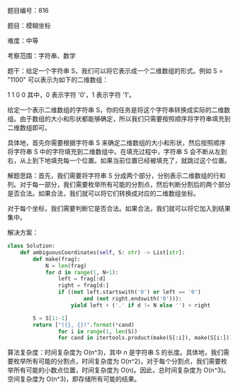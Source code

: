 题目编号：816

题目：模糊坐标

难度：中等

考察范围：字符串、数学

题干：给定一个字符串 S，我们可以将它表示成一个二维数组的形式。例如 S = "1100" 可以表示为如下的二维数组：

1 1
0 0
其中，0 表示字符 '0'，1 表示字符 '1'。

给定一个表示二维数组的字符串 S，你的任务是将这个字符串转换成实际的二维数组。由于数组的大小和形状都能够确定，所以我们只需要按照顺序将字符串填充到二维数组即可。

具体地，首先你需要根据字符串 S 来确定二维数组的大小和形状，然后按照顺序将字符串 S 中的字符填充到二维数组中。在填充过程中，字符串 S 会不断从左到右，从上到下地填充每一个位置。如果当前位置已经被填充了，就跳过这个位置。

解题思路：首先，我们需要将字符串 S 分成两个部分，分别表示二维数组的行和列。对于每一部分，我们需要枚举所有可能的分割点，然后判断分割后的两个部分是否合法。如果合法，我们就可以将它们转换成对应的二维数组坐标。

对于每个坐标，我们需要判断它是否合法。如果合法，我们就可以将它加入到结果集中。

解决方案：

```python
class Solution:
    def ambiguousCoordinates(self, S: str) -> List[str]:
        def make(frag):
            N = len(frag)
            for d in range(1, N+1):
                left = frag[:d]
                right = frag[d:]
                if ((not left.startswith('0') or left == '0')
                        and (not right.endswith('0'))):
                    yield left + ('.' if d != N else '') + right

        S = S[1:-1]
        return ["({}, {})".format(*cand)
                for i in range(1, len(S))
                for cand in itertools.product(make(S[:i]), make(S[i:]))]
```

算法复杂度：时间复杂度为 O(n^3)，其中 n 是字符串 S 的长度。具体地，我们需要枚举所有可能的分割点，时间复杂度为 O(n^2)，对于每个分割点，我们需要枚举所有可能的小数点位置，时间复杂度为 O(n)。因此，总时间复杂度为 O(n^3)。空间复杂度为 O(n^3)，即存储所有可能的结果。